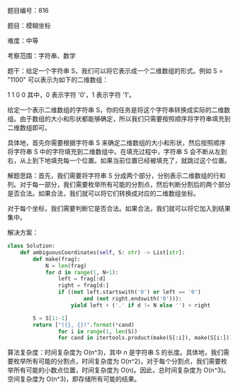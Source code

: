 题目编号：816

题目：模糊坐标

难度：中等

考察范围：字符串、数学

题干：给定一个字符串 S，我们可以将它表示成一个二维数组的形式。例如 S = "1100" 可以表示为如下的二维数组：

1 1
0 0
其中，0 表示字符 '0'，1 表示字符 '1'。

给定一个表示二维数组的字符串 S，你的任务是将这个字符串转换成实际的二维数组。由于数组的大小和形状都能够确定，所以我们只需要按照顺序将字符串填充到二维数组即可。

具体地，首先你需要根据字符串 S 来确定二维数组的大小和形状，然后按照顺序将字符串 S 中的字符填充到二维数组中。在填充过程中，字符串 S 会不断从左到右，从上到下地填充每一个位置。如果当前位置已经被填充了，就跳过这个位置。

解题思路：首先，我们需要将字符串 S 分成两个部分，分别表示二维数组的行和列。对于每一部分，我们需要枚举所有可能的分割点，然后判断分割后的两个部分是否合法。如果合法，我们就可以将它们转换成对应的二维数组坐标。

对于每个坐标，我们需要判断它是否合法。如果合法，我们就可以将它加入到结果集中。

解决方案：

```python
class Solution:
    def ambiguousCoordinates(self, S: str) -> List[str]:
        def make(frag):
            N = len(frag)
            for d in range(1, N+1):
                left = frag[:d]
                right = frag[d:]
                if ((not left.startswith('0') or left == '0')
                        and (not right.endswith('0'))):
                    yield left + ('.' if d != N else '') + right

        S = S[1:-1]
        return ["({}, {})".format(*cand)
                for i in range(1, len(S))
                for cand in itertools.product(make(S[:i]), make(S[i:]))]
```

算法复杂度：时间复杂度为 O(n^3)，其中 n 是字符串 S 的长度。具体地，我们需要枚举所有可能的分割点，时间复杂度为 O(n^2)，对于每个分割点，我们需要枚举所有可能的小数点位置，时间复杂度为 O(n)。因此，总时间复杂度为 O(n^3)。空间复杂度为 O(n^3)，即存储所有可能的结果。